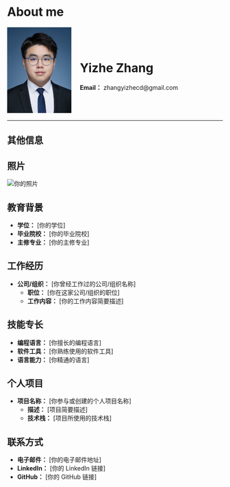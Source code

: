 # About me

<div style="display: flex; align-items: center;">
  <div style="flex: 0 0 auto; margin-right: 20px;">
    <img src="https://github.com/zhangyizhecd/zhangyizhecd/blob/main/profile_pic.png" alt="portrait" width="150"/>
  </div>
  <div>
    <h1>Yizhe Zhang</h1>
    <p><strong>Email：</strong> zhangyizhecd@gmail.com</p>
  </div>
</div>


---

## 其他信息

<!-- 在这里添加你的其他信息 -->


## 照片

<img src="链接到你的照片" alt="你的照片" width="200"/>

## 教育背景

- **学位：** [你的学位]
- **毕业院校：** [你的毕业院校]
- **主修专业：** [你的主修专业]

## 工作经历

- **公司/组织：** [你曾经工作过的公司/组织名称]
  - **职位：** [你在这家公司/组织的职位]
  - **工作内容：** [你的工作内容简要描述]

## 技能专长

- **编程语言：** [你擅长的编程语言]
- **软件工具：** [你熟练使用的软件工具]
- **语言能力：** [你精通的语言]

## 个人项目

- **项目名称：** [你参与或创建的个人项目名称]
  - **描述：** [项目简要描述]
  - **技术栈：** [项目所使用的技术栈]

## 联系方式

- **电子邮件：** [你的电子邮件地址]
- **LinkedIn：** [你的 LinkedIn 链接]
- **GitHub：** [你的 GitHub 链接]

